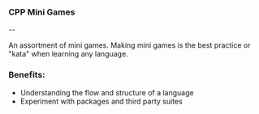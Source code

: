 ### CPP Mini Games
--

An assortment of mini games.
Making mini games is the best practice or "kata" when learning any language.

### Benefits:
- Understanding the flow and structure of a language
- Experiment with packages and third party suites   

